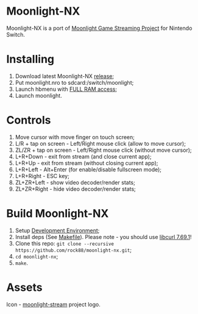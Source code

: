 # Moonlight-NX

Moonlight-NX is a port of [Moonlight Game Streaming Project](https://github.com/moonlight-stream "Moonlight Game Streaming Project") for Nintendo Switch.

# Installing
1. Download latest Moonlight-NX [release](https://github.com/rock88/moonlight-nx/releases "release");
2. Put moonlight.nro to sdcard:/switch/moonlight;
3. Launch hbmenu with [FULL RAM access](https://gbatemp.net/threads/use-atmosphere-to-access-full-ram-with-homebrews-without-nsp.521240/ "FULL RAM access");
4. Launch moonlight.

# Controls
1. Move cursor with move finger on touch screen;
2. L/R + tap on screen - Left/Right mouse click (allow to move cursor);
3. ZL/ZR + tap on screen - Left/Right mouse click (without move cursor);
4. L+R+Down - exit from stream (and close current app);
5. L+R+Up - exit from stream (without closing current app);
6. L+R+Left - Alt+Enter (for enable/disable fullscreen mode);
7. L+R+Right - ESC key;
8. ZL+ZR+Left - show video decoder/render stats;
9. ZL+ZR+Right - hide video decoder/render stats;

# Build Moonlight-NX
1. Setup [Development Environment](https://switchbrew.org/wiki/Setting_up_Development_Environment "Development Environment");
2. Install deps (See [Makefile](https://github.com/rock88/moonlight-nx/blob/master/Makefile#L80 "Makefile")). Please note - you should use [libcurl 7.69.1](https://github.com/devkitPro/pacman-packages/commit/1582ad85914b14497fae32a9fe9074c0374f99f7 "libcurl 7.69.1")!
3. Clone this repo: `git clone --recursive https://github.com/rock88/moonlight-nx.git`;
4. `cd moonlight-nx`;
5. `make`.

# Assets
Icon - [moonlight-stream](https://github.com/moonlight-stream "moonlight-stream") project logo.
